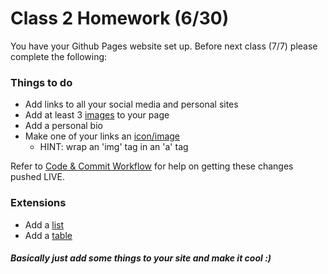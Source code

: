 # Class 2 Homework (6/30)

You have your Github Pages website set up. Before next class (7/7) please complete the following:

### Things to do
* Add links to all your social media and personal sites
* Add at least 3 [images](http://www.w3schools.com/html/html_images.asp) to your page
* Add a personal bio
* Make one of your links an [icon/image](http://www.w3schools.com/html/tryit.asp?filename=tryhtml_links_image)
  * HINT: wrap an 'img' tag in an 'a' tag

Refer to [Code & Commit Workflow](https://github.com/adamhundley/fare_harbor_code_class/blob/master/resources/code_and_commit_workflow.md) for help on getting these changes pushed LIVE.

### Extensions
* Add a [list](http://www.w3schools.com/html/html_lists.asp)
* Add a [table](http://www.w3schools.com/html/html_tables.asp)


#####  Basically just add some things to your site and make it cool :)
